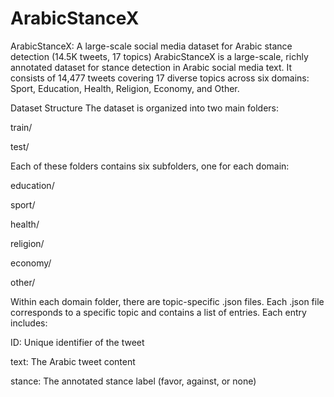 # ArabicStanceX
ArabicStanceX: A large-scale social media dataset for Arabic stance detection (14.5K tweets, 17 topics)
ArabicStanceX is a large-scale, richly annotated dataset for stance detection in Arabic social media text. It consists of 14,477 tweets covering 17 diverse topics across six domains: Sport, Education, Health, Religion, Economy, and Other.

Dataset Structure
The dataset is organized into two main folders:

train/

test/

Each of these folders contains six subfolders, one for each domain:

education/

sport/

health/

religion/

economy/

other/

Within each domain folder, there are topic-specific .json files.
Each .json file corresponds to a specific topic and contains a list of entries. Each entry includes:

ID: Unique identifier of the tweet

text: The Arabic tweet content

stance: The annotated stance label (favor, against, or none)
